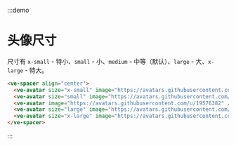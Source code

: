 :::demo

# 头像尺寸

尺寸有 `x-small` - 特小、`small` - 小、`medium` - 中等（默认）、`large` - 大、`x-large` - 特大。


```html
<ve-spacer align="center">
  <ve-avatar size="x-small" image="https://avatars.githubusercontent.com/u/19576382" />
  <ve-avatar size="small" image="https://avatars.githubusercontent.com/u/19576382" />
  <ve-avatar image="https://avatars.githubusercontent.com/u/19576382" />
  <ve-avatar size="large" image="https://avatars.githubusercontent.com/u/19576382" />
  <ve-avatar size="x-large" image="https://avatars.githubusercontent.com/u/19576382" />
</ve-spacer>
```

:::